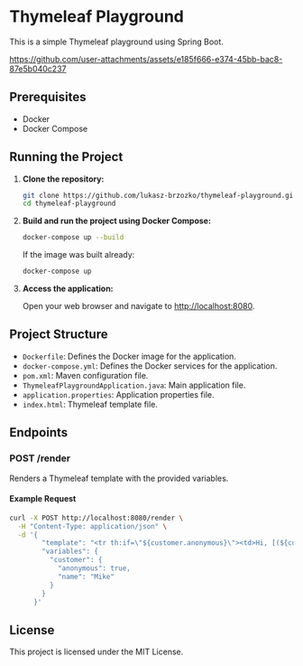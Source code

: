 # Thymeleaf Playground

This is a simple Thymeleaf playground using Spring Boot.

https://github.com/user-attachments/assets/e185f666-e374-45bb-bac8-87e5b040c237

## Prerequisites

- Docker
- Docker Compose

## Running the Project

1. **Clone the repository:**

   ```sh
   git clone https://github.com/lukasz-brzozko/thymeleaf-playground.git
   cd thymeleaf-playground
   ```

2. **Build and run the project using Docker Compose:**

   ```sh
   docker-compose up --build
   ```

   If the image was built already:

   ```sh
   docker-compose up
   ```

3. **Access the application:**

   Open your web browser and navigate to [http://localhost:8080](http://localhost:8080).

## Project Structure

- `Dockerfile`: Defines the Docker image for the application.
- `docker-compose.yml`: Defines the Docker services for the application.
- `pom.xml`: Maven configuration file.
- `ThymeleafPlaygroundApplication.java`: Main application file.
- `application.properties`: Application properties file.
- `index.html`: Thymeleaf template file.

## Endpoints

### POST /render

Renders a Thymeleaf template with the provided variables.

#### Example Request

```sh
curl -X POST http://localhost:8080/render \
  -H "Content-Type: application/json" \
  -d '{
        "template": "<tr th:if=\"${customer.anonymous}\"><td>Hi, [(${customer.name})]</td></tr>",
        "variables": {
          "customer": {
            "anonymous": true,
            "name": "Mike"
          }
        }
      }'
```

## License

This project is licensed under the MIT License.

